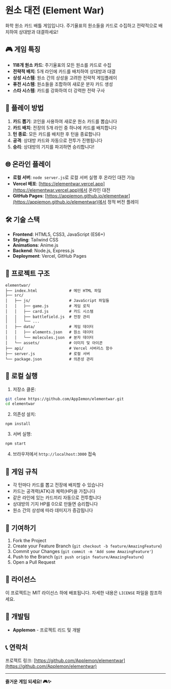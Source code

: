 # 원소 대전 (Element War)

화학 원소 카드 배틀 게임입니다. 주기율표의 원소들을 카드로 수집하고 전략적으로 배치하여 상대방과 대결하세요!

## 🎮 게임 특징

- **118개 원소 카드**: 주기율표의 모든 원소를 카드로 수집
- **전략적 배치**: 5개 라인에 카드를 배치하여 상대방과 대결
- **상성 시스템**: 원소 간의 상성을 고려한 전략적 게임플레이
- **퓨전 시스템**: 원소들을 조합하여 새로운 분자 카드 생성
- **스타 시스템**: 카드를 강화하여 더 강력한 전략 구사

## 🚀 플레이 방법

1. **카드 뽑기**: 코인을 사용하여 새로운 원소 카드를 뽑습니다
2. **카드 배치**: 전장의 5개 라인 중 하나에 카드를 배치합니다
3. **턴 종료**: 모든 카드를 배치한 후 턴을 종료합니다
4. **공격**: 상대방 카드와 자동으로 전투가 진행됩니다
5. **승리**: 상대방의 기지를 파괴하면 승리합니다!

## 🌐 온라인 플레이

- **로컬 서버**: `node server.js`로 로컬 서버 실행 후 온라인 대전 가능
- **Vercel 배포**: [https://elementwar.vercel.app](https://elementwar.vercel.app)에서 온라인 대전
- **GitHub Pages**: [https://appiemon.github.io/elementwar](https://appiemon.github.io/elementwar)에서 정적 버전 플레이

## 🛠️ 기술 스택

- **Frontend**: HTML5, CSS3, JavaScript (ES6+)
- **Styling**: Tailwind CSS
- **Animations**: Anime.js
- **Backend**: Node.js, Express.js
- **Deployment**: Vercel, GitHub Pages

## 📁 프로젝트 구조

```
elementwar/
├── index.html              # 메인 HTML 파일
├── src/
│   ├── js/                 # JavaScript 파일들
│   │   ├── game.js         # 게임 로직
│   │   ├── card.js         # 카드 시스템
│   │   ├── battlefield.js  # 전장 관리
│   │   └── ...
│   ├── data/               # 게임 데이터
│   │   ├── elements.json   # 원소 데이터
│   │   └── molecules.json  # 분자 데이터
│   └── assets/             # 이미지 및 아이콘
├── api/                    # Vercel 서버리스 함수
├── server.js               # 로컬 서버
└── package.json            # 의존성 관리
```

## 🚀 로컬 실행

1. 저장소 클론:
```bash
git clone https://github.com/AppIemon/elementwar.git
cd elementwar
```

2. 의존성 설치:
```bash
npm install
```

3. 서버 실행:
```bash
npm start
```

4. 브라우저에서 `http://localhost:3000` 접속

## 🎯 게임 규칙

- 각 턴마다 카드를 뽑고 전장에 배치할 수 있습니다
- 카드는 공격력(ATK)과 체력(HP)을 가집니다
- 같은 라인에 있는 카드끼리 자동으로 전투합니다
- 상대방의 기지 HP를 0으로 만들면 승리합니다
- 원소 간의 상성에 따라 데미지가 증감됩니다

## 🤝 기여하기

1. Fork the Project
2. Create your Feature Branch (`git checkout -b feature/AmazingFeature`)
3. Commit your Changes (`git commit -m 'Add some AmazingFeature'`)
4. Push to the Branch (`git push origin feature/AmazingFeature`)
5. Open a Pull Request

## 📄 라이선스

이 프로젝트는 MIT 라이선스 하에 배포됩니다. 자세한 내용은 `LICENSE` 파일을 참조하세요.

## 👥 개발팀

- **AppIemon** - 프로젝트 리드 및 개발

## 📞 연락처

프로젝트 링크: [https://github.com/AppIemon/elementwar](https://github.com/AppIemon/elementwar)

---

**즐거운 게임 되세요! 🎮✨**
